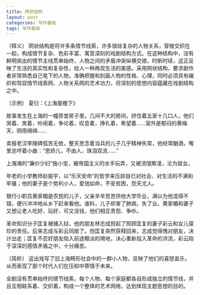 ```yaml
---
title: 网状结构
layout: post
categories: 写作基础
tags: 写作基础
---
```


〔释义〕 网状结构是将许多条情节线索，许多错综复杂的人物关系，穿梭交织在一起，构成情节复杂、色彩丰富、寓意深刻的戏剧结构方式。在这种结构中，没有鲜明突出的情节主线贯串始终，人物之间的矛盾冲突纵横交错，时断时续，这正反映了生活的真实性和复杂性，给人一种再现生活的美感。采用网状结构，要求剧作者非常熟悉自己笔下的人物，准确把握和刻画人物的性格、心理，同时必须具有编织和驾驭情节线索网、人物关系网的艺术功力，将深刻的思想内容蕴藏在戏剧结构之中。

〔示例〕 夏衍：《上海屋檐下》

故事发生在上海的一幢弄堂房子里。几间不大的房间，挤住着五家十几口人，他们哭着、笑着，吵闹着，争论着，叹息着，挣扎着，希望着……室外是郁闷的黄梅天，阴雨绵绵……

卖报老汉李陵碑孤苦无依，整天思念着当兵的儿子几乎精神失常，他经常酗酒，嘴里总哼着小曲：“思娇儿，不由人，珠泪双流……”

上海滩的“廉价少妇”施小宝，被帝国主义的水手玩弄，又被流氓欺凌，沦为妓女。

年老的小学教师赵振宇，以“乐天安命”的哲学来压抑自已对社会、对生活的不满和牢骚；他的妻子是个势利小人，爱钱如命，不安贫困，怨天尤人。

银行小职员黄家楣是农民的儿子，父亲辛辛苦苦供他大学毕业，满以为他混得不错，便兴冲冲地从乡下赶来看他。谁料，儿子却害了肺病，失了业。黄家楣和妻子又想让老人吃好、玩好，可又没钱，他们相互责怨、争吵。

革命知识分子匡复被捕入狱，他的朋友林志成担起了照顾匡复的妻子彩云和女儿葆珍的责任。后来志成与彩云同居了。但匡复突然获释回来，志成觉得愧对朋友，决计出走；匡复不忍好朋友陷入前途黯淡的境地，决心重新投入革命的洪流，彩云陷于深深的感情矛盾之中，十分痛苦。

〔简析〕 这出戏写了旧上海畸形社会中的一群小人物，反映了他们的喜怒哀乐，从而表现了那个时代人们在压抑中寄情于未来。

全剧没有贯串始终的情节线索，每个人物、每个家庭都各自形成独立的情节线，并且互相联系着、交织着，构成一个整体的艺术网络，达到体现主题思想的目的。 